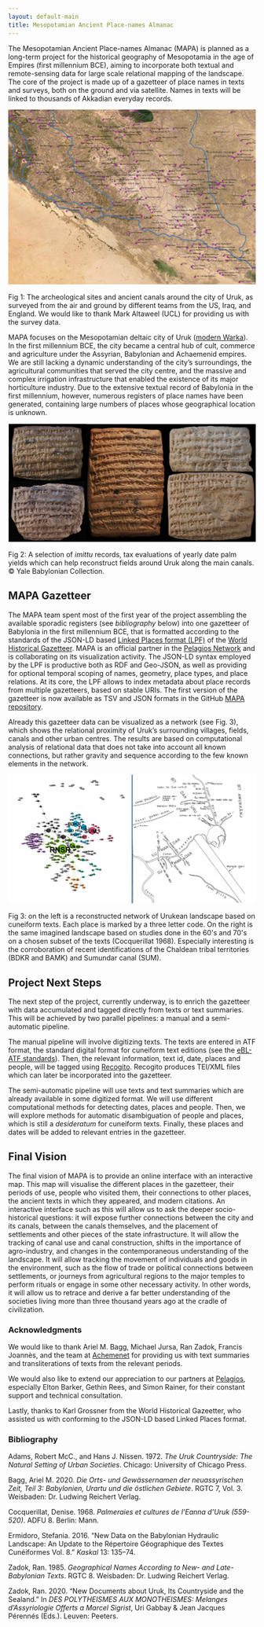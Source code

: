 ```yaml
---
layout: default-main
title: Mesopotamian Ancient Place-names Almanac
---
```


The Mesopotamian Ancient Place-names Almanac (MAPA) is planned as a long-term project for the historical geography of Mesopotamia in the age of Empires (first millennium BCE), aiming to incorporate both textual and remote-sensing data for large scale relational mapping of the landscape. The core of the project is made up of a gazetteer of place names in texts and surveys, both on the ground and via satellite. Names in texts will be linked to thousands of Akkadian everyday records.

![map of Uruk](/images/MAPA/Shay_2020_10_figure2_preview.jpeg)

<p class="fig">Fig 1: The archeological sites and ancient canals around the city of Uruk, as surveyed from the air and ground by different teams from the US, Iraq, and England. We would like to thank Mark Altaweel (UCL) for providing us with the survey data.</p>

MAPA focuses on the Mesopotamian deltaic city of Uruk ([modern Warka](https://pleiades.stoa.org/places/912986)). In the first millennium BCE, the city became a central hub of cult, commerce and agriculture under the Assyrian, Babylonian and Achaemenid empires. We are still lacking a dynamic understanding of the city’s surroundings, the agricultural communities that served the city centre, and the massive and complex irrigation infrastructure that enabled the existence of its major horticulture industry. Due to the extensive textual record of Babylonia in the first millennium, however, numerous registers of place names have been generated, containing large numbers of places whose geographical location is unknown.

![administrative texts mentioning locations around Uruk](/images/MAPA/imittu.jpg)

<p class="fig">Fig 2: A selection of <em>imittu</em> records, tax evaluations of yearly date palm yields which can help reconstruct fields around Uruk along the main canals. &copy; Yale Babylonian Collection.</p>

## MAPA Gazetteer

The MAPA team spent most of the first year of the project assembling the available sporadic registers (see *bibliography* below) into one gazetteer of Babylonia in the first millennium BCE, that is formatted according to the standards of the JSON-LD based [Linked Places format (LPF)](https://github.com/LinkedPasts/linked-places/blob/master/tsv_0.3.md) of the [World Historical Gazetteer](http://whgazetteer.org/). MAPA is an official partner in the [Pelagios Network](https://pelagios.org/) and is collaborating on its visualization activity. The JSON-LD syntax employed by the LPF is productive both as RDF and Geo-JSON, as well as providing for optional temporal scoping of names, geometry, place types, and place relations. At its core, the LPF allows to index metadata about place records from multiple gazetteers, based on stable URIs. The first version of the gazetteer is now available as TSV and JSON formats in the GitHub [MAPA repository](https://github.com/DigitalPasts/MAPA).

Already this gazetteer data can be visualized as a network (see Fig. 3), which shows the relational proximity of Uruk’s surrounding villages, fields, canals and other urban centres. The results are based on computational analysis of relational data that does not take into account all known connections, but rather gravity and sequence according to the few known elements in the network.

![modern vs. previous reconstruction of the landscape based on textual data](/images/MAPA/LandscapeReconstruct.jpg)

<p class="fig">Fig 3: on the left is a reconstructed network of Urukean landscape based on cuneiform texts. Each place is marked by a three letter code. On the right is the same imagined landscape based on studies done in the 60's and 70's on a chosen subset of the texts (Cocquerillat 1968). Especially interesting is the corroboration of recent identifications of the Chaldean tribal territories (BDKR and BAMK) and Sumundar canal (SUM).</p>

## Project Next Steps

The next step of the project, currently underway, is to enrich the gazetteer with data accumulated and tagged directly from texts or text summaries. This will be achieved by two parallel pipelines: a manual and a semi-automatic pipeline.

The manual pipeline will involve digitizing texts. The texts are entered in ATF format, the standard digital format for cuneiform text editions (see the [eBL-ATF standards](https://github.com/ElectronicBabylonianLiterature/ebl-api/blob/master/docs/ebl-atf.md)). Then, the relevant information, text id, date, places and people, will be tagged using [Recogito](https://wiki.digitalclassicist.org/Recogito). Recogito produces TEI/XML files which can later be incorporated into the gazetteer.

The semi-automatic pipeline will use texts and text summaries which are already available in some digitized format. We will use different computational methods for detecting dates, places and people. Then, we will explore methods for automatic disambiguation of people and places, which is still a *desideratum* for cuneiform texts. Finally, these places and dates will be added to relevant entries in the gazetteer.

## Final Vision

The final vision of MAPA is to provide an online interface with an interactive map. This map will visualise the different places in the gazetteer, their periods of use, people who visited them, their connections to other places, the ancient texts in which they appeared, and modern citations. An interactive interface such as this will allow us to ask the deeper socio-historical questions: it will expose further connections between the city and its canals, between the canals themselves, and the placement of settlements and other pieces of the state infrastructure. It will allow the tracking of canal use and canal construction, shifts in the importance of agro-industry, and changes in the contemporaneous understanding of the landscape. It will allow tracking the movement of individuals and goods in the environment, such as the flow of trade or political connections between settlements, or journeys from agricultural regions to the major temples to perform rituals or engage in some other necessary activity. In other words, it will allow us to retrace and derive a far better understanding of the societies living more than three thousand years ago at the cradle of civilization.

### Acknowledgments

We would like to thank Ariel M. Bagg, Michael Jursa, Ran Zadok, Francis Joannès, and the team at [Achemenet](http://www.achemenet.com/) for providing us with text summaries and transliterations of texts from the relevant periods.

We would also like to extend our appreciation to our partners at [Pelagios](https://pelagios.org/), especially Elton Barker, Gethin Rees, and Simon Rainer, for their constant support and technical consultation.

Lastly, thanks to Karl Grossner from the World Historical Gazeetter, who assisted us with conforming to the JSON-LD based Linked Places format.

### Bibliography

Adams, Robert McC., and Hans J. Nissen. 1972. *The Uruk Countryside: The Natural Setting of Urban Societies*. Chicago: University of Chicago Press.

Bagg, Ariel M. 2020. *Die Orts- und Gewässernamen der neuassyrischen Zeit, Teil 3: Babylonien, Urartu und die östlichen Gebiete*. RGTC 7, Vol. 3. Weisbaden: Dr. Ludwing Reichert Verlag.

Cocquerillat, Denise. 1968. *Palmeraies et cultures de l’Eanna d’Uruk (559-520)*. ADFU 8. Berlin: Mann.

Ermidoro, Stefania. 2016. “New Data on the Babylonian Hydraulic Landscape: An Update to the Répertoire Géographique des Textes Cunéiformes Vol. 8.” *Kaskal* 13: 135–74.

Zadok, Ran. 1985. *Geographical Names According to New- and Late-Babylonian Texts*. RGTC 8. Weisbaden: Dr. Ludwing Reichert Verlag.

Zadok, Ran. 2020. “New Documents about Uruk, Its Countryside and the Sealand.” In *DES POLYTHEISMES AUX MONOTHEISMES: Melanges d’Assyriologie Offerts a Marcel Sigrist*, Uri Gabbay & Jean Jacques Pérennés (Eds.). Leuven: Peeters.
